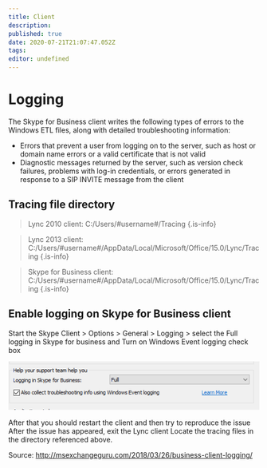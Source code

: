 ```yaml
---
title: Client
description: 
published: true
date: 2020-07-21T21:07:47.052Z
tags: 
editor: undefined
---
```


# Logging
The Skype for Business client writes the following types of errors to the Windows ETL files, along with detailed troubleshooting information:

- Errors that prevent a user from logging on to the server, such as host or domain name errors or a valid certificate that is not valid
- Diagnostic messages returned by the server, such as version check failures, problems with log-in credentials, or errors generated in response to a SIP INVITE message from the client

## Tracing file directory

> Lync 2010 client: C:/Users/#username#/Tracing
{.is-info}

> Lync 2013 client: C:/Users/#username#/AppData/Local/Microsoft/Office/15.0/Lync/Tracing
{.is-info}

> Skype for Business client: C:/Users/#username#/AppData/Local/Microsoft/Office/15.0/Lync/Tracing
{.is-info}

## Enable logging on Skype for Business client

Start the Skype Client > Options > General > Logging > select the Full logging in Skype for business and Turn on Windows Event logging check box

![032618_1256_skypeforbus1.png](/032618_1256_skypeforbus1.png)

After that you should restart the client and then try to reproduce the issue
After the issue has appeared, exit the Lync client
Locate the tracing files in the directory referenced above.

Source: http://msexchangeguru.com/2018/03/26/business-client-logging/